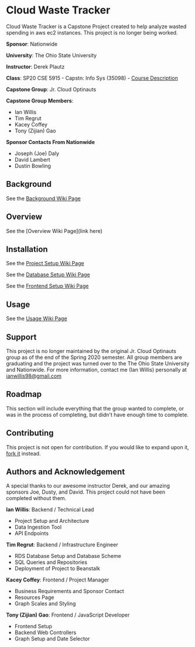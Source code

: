 # Cloud Waste Tracker

Cloud Waste Tracker is a Capstone Project created to help analyze wasted spending in aws ec2 instances.
This project is no longer being worked.

**Sponsor**: Nationwide

**University**: The Ohio State University

**Instructor**: Derek Plautz 

**Class**: SP20 CSE 5915 - Capstn: Info Sys (35098) - [Course Description](https://coe-portal.cse.ohio-state.edu/pdf-exports/CSE/CSE-5915.pdf)

**Capstone Group**: Jr. Cloud Optinauts

**Capstone Group Members**:
- Ian Willis
- Tim Regrut
- Kacey Coffey
- Tony (Zijian) Gao

**Sponsor Contacts From Nationwide**
- Joseph (Joe) Daly
- David Lambert
- Dustin Bowling

## Background

See the [Background Wiki Page](https://github.com/ianwillis98/CloudWasteTracker/wiki/Background)

## Overview

See the [Overview Wiki Page](link here)

## Installation

See the [Project Setup Wiki Page](https://github.com/ianwillis98/CloudWasteTracker/wiki/Project-Setup)

See the [Database Setup Wiki Page](https://github.com/ianwillis98/CloudWasteTracker/wiki/Database-Installation)

See the [Frontend Setup Wiki Page](https://github.com/ianwillis98/CloudWasteTracker/wiki/Frontend-Setup)

## Usage

See the [Usage Wiki Page](https://github.com/ianwillis98/CloudWasteTracker/wiki/Usage)

## Support

This project is no longer maintained by the original Jr. Cloud Optinauts group as of the end
of the Spring 2020 semester. All group members are graduating and the project was turned over to
the The Ohio State University and Nationwide. For more information, contact me (Ian Willis) personally
at [ianwillis98@gmail.com](mailto:ianwillis98@gmail.com?subject=[GitHub]%20Cloud%20Waste%20Tracker%20Support)

## Roadmap

This section will include everything that the group wanted to complete, or was in the process of completing,
but didn't have enough time to complete.

## Contributing

This project is not open for contribution. If you would like to expand upon it, 
[fork it](https://help.github.com/en/github/getting-started-with-github/fork-a-repo) instead.

## Authors and Acknowledgement

A special thanks to our awesome instructor Derek, and our amazing sponsors Joe, Dusty, and David.
This project could not have been completed without them.

**Ian Willis**: Backend / Technical Lead
- Project Setup and Architecture
- Data Ingestion Tool
- API Endpoints

**Tim Regrut**: Backend / Infrastructure Engineer
- RDS Database Setup and Database Scheme
- SQL Queries and Repositories
- Deployment of Project to Beanstalk

**Kacey Coffey**: Frontend / Project Manager
- Business Requirements and Sponsor Contact
- Resources Page
- Graph Scales and Styling

**Tony (Zijian) Gao**: Frontend / JavaScript Developer
- Frontend Setup
- Backend Web Controllers
- Graph Setup and Date Selector
